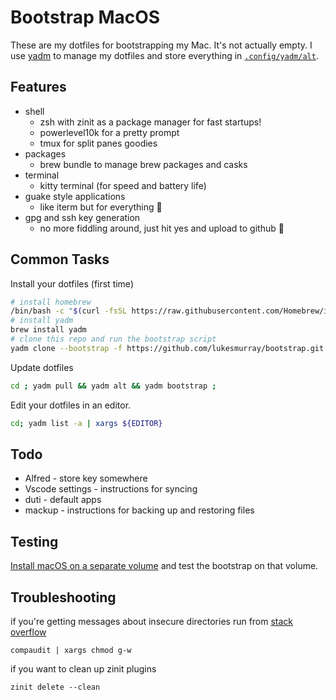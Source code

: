 # Bootstrap MacOS

These are my dotfiles for bootstrapping my Mac.
It's not actually empty.
I use [yadm](https://github.com/TheLocehiliosan/yadm) to manage my dotfiles and store everything in [`.config/yadm/alt`](.config/yadm/alt).

## Features

- shell
  - zsh with zinit as a package manager for fast startups!
  - powerlevel10k for a pretty prompt
  - tmux for split panes goodies
- packages
  - brew bundle to manage brew packages and casks
- terminal
  - kitty terminal (for speed and battery life)
- guake style applications
  - like iterm but for everything 🦄
- gpg and ssh key generation
  - no more fiddling around, just hit yes and upload to github 🚀

## Common Tasks

Install your dotfiles (first time)

```sh
# install homebrew
/bin/bash -c "$(curl -fsSL https://raw.githubusercontent.com/Homebrew/install/HEAD/install.sh)"
# install yadm
brew install yadm
# clone this repo and run the bootstrap script
yadm clone --bootstrap -f https://github.com/lukesmurray/bootstrap.git ;
```

Update dotfiles

```sh
cd ; yadm pull && yadm alt && yadm bootstrap ;
```

Edit your dotfiles in an editor.

```sh
cd; yadm list -a | xargs ${EDITOR}
```

## Todo

- Alfred - store key somewhere
- Vscode settings - instructions for syncing
- duti - default apps
- mackup - instructions for backing up and restoring files

## Testing

[Install macOS on a separate volume](https://support.apple.com/en-us/HT208891) and test the bootstrap on that volume.

## Troubleshooting

if you're getting messages about insecure directories run from [stack overflow](https://stackoverflow.com/questions/13762280/zsh-compinit-insecure-directories)

```
compaudit | xargs chmod g-w
```

if you want to clean up zinit plugins

```
zinit delete --clean
```
